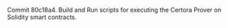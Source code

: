 Commit 80c18a4.                    Build and Run scripts for executing the Certora Prover on Solidity smart contracts.